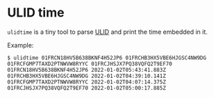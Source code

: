 # ULID time

`ulidtime` is a tiny tool to parse [ULID](https://github.com/ulid/spec) and print the time embedded in it.

Example:

```
$ ulidtime 01FRCN18HV5B638BKNF4H52JP6 01FRCHB3HX5VBE6HJGSC4NW9DG 01FRCFGMP7TAXD2PTNWVW8RYYC 01FRCJHSJX7PQ38VQFQ2T9EF70
01FRCN18HV5B638BKNF4H52JP6 2022-01-02T05:43:41.883Z
01FRCHB3HX5VBE6HJGSC4NW9DG 2022-01-02T04:39:10.141Z
01FRCFGMP7TAXD2PTNWVW8RYYC 2022-01-02T04:07:14.375Z
01FRCJHSJX7PQ38VQFQ2T9EF70 2022-01-02T05:00:17.885Z
```
